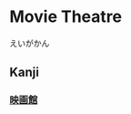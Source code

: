# Movie Theatre
えいがかん

## Kanji
### [映](../Kanji/kanji-dict/映.md)[画](../Kanji/kanji-dict/画.md)[館](../Kanji/kanji-dict/館.md)